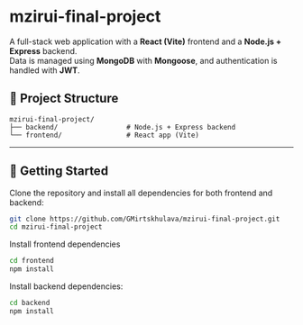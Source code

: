 # mzirui-final-project

A full-stack web application with a **React (Vite)** frontend and a **Node.js + Express** backend.  
Data is managed using **MongoDB** with **Mongoose**, and authentication is handled with **JWT**.

## 🧠 Project Structure
```
mzirui-final-project/
├── backend/                 # Node.js + Express backend
└── frontend/                # React app (Vite)
```


---

## 🚀 Getting Started

Clone the repository and install all dependencies for both frontend and backend:

```bash
git clone https://github.com/GMirtskhulava/mzirui-final-project.git
cd mzirui-final-project
```

Install frontend dependencies
```bash
cd frontend
npm install
```
Install backend dependencies:
```bash
cd backend
npm install
```

